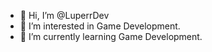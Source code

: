 - 👋 Hi, I’m @LuperrDev
- 👀 I’m interested in Game Development.
- 🌱 I’m currently learning Game Development.


<!---
LuperrDev/LuperrDev is a ✨ special ✨ repository because its `README.md` (this file) appears on your GitHub profile.
You can click the Preview link to take a look at your changes.
--->
